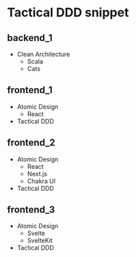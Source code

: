 # Tactical DDD snippet

## backend_1

- Clean Architecture
  - Scala
  - Cats

## frontend_1

- Atomic Design
  - React
- Tactical DDD

## frontend_2

- Atomic Design
  - React
  - Next.js
  - Chakra UI
- Tactical DDD

## frontend_3

- Atomic Design
  - Svelte
  - SvelteKit
- Tactical DDD
